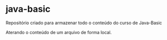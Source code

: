 # java-basic

Repositório criado para armazenar todo o conteúdo do curso de Java-Basic

Aterando o conteúdo de um arquivo de forma local.
